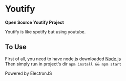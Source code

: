 # Youtify
**Open Source Youtify Project**

Youtify is like spotify but using youtube.

## To Use
First of all, you need to have node.js downloaded [Node.js](https://nodejs.org/en/download/)<br>
Then simply run in project's dir `npm install && npm start`

Powered by ElectronJS
